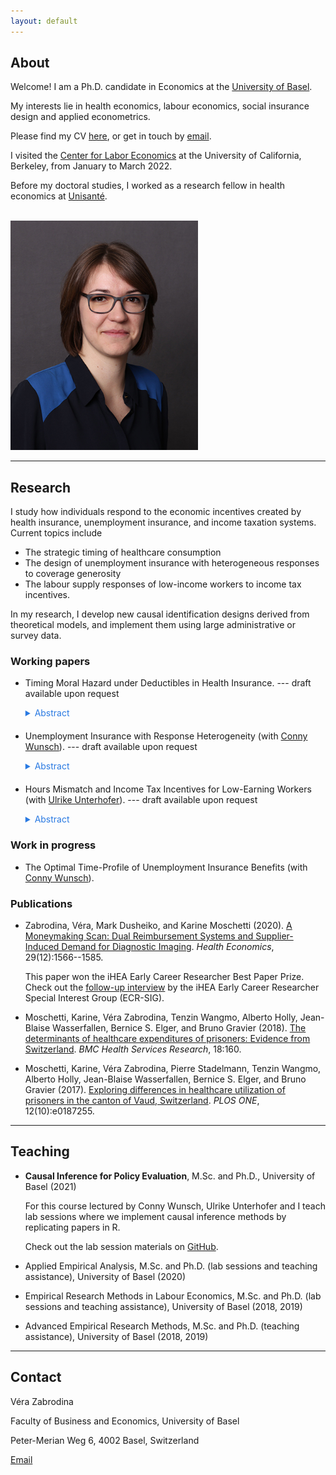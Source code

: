 ```yaml
---
layout: default
--- 
```

  
    
## About

Welcome! I am a Ph.D. candidate in Economics at the [University of Basel](https://wwz.unibas.ch/en/). 

My interests lie in health economics, labour economics, social insurance design and applied econometrics.

Please find my CV [here](docs/Zabrodina_CV.pdf), or get in touch by [email](mailto:vera.zabrodina@unibas.ch). 

I visited the [Center for Labor Economics](http://cle.berkeley.edu/) at the University of California, Berkeley, from January to March 2022. 

Before my doctoral studies, I worked as a research fellow in health economics at [Unisanté](https://www.unisante.ch/fr). 


<br />


<img src="docs/VeraZabrodina2.JPG" width="300">
<!-- ![](docs/VeraZabrodina.JPG) -->
<!-- ![image](path-to-image.jpg){: style="float: left"} -->
<!-- align="left" -->




***


## Research 


I study how individuals respond to the economic incentives created by health insurance, unemployment insurance, and income taxation systems. 
Current topics include 
- The strategic timing of healthcare consumption 
- The design of unemployment insurance with heterogeneous responses to coverage generosity
- The labour supply responses of low-income workers to income tax incentives. 

In my research, I develop new causal identification designs derived from theoretical models, and implement them using large administrative or survey data. 


 
### Working papers

- Timing Moral Hazard under Deductibles in Health Insurance. --- draft available upon request

  <details style="margin-bottom:20px;">
    <summary style="color:#2a7ae2;">Abstract</summary>
    
  This paper develops a new approach to identifying timing moral hazard in health insurance contracts when deductible choice is endogenous. I set up a dynamic model of healthcare consumption where individuals exceed a high deductible after a large health shock. I show that individuals either strategically prepone care from the year after the shock and keep a high deductible, or do not retime and switch to a low deductible the year after. The identification of timing moral hazard exploits the randomness of shock timing within a calendar year. Empirical results show quantitatively large timing moral hazard responses. This behaviour can create important distortions in insurance markets by shifting healthcare costs onto the risk pool. The preponed amount decreases with the time left to the deductible reset. The insured do re-optimise on-the-go to minimise out-of-pocket costs, but face substantial frictions in retiming. 

  </details>



- Unemployment Insurance with Response Heterogeneity (with [Conny Wunsch](https://sites.google.com/view/cwunsch)). --- draft available upon request
  
  <details style="margin-bottom:20px;">
    <summary style="color:#2a7ae2;">Abstract</summary>
    
     The generosity of unemployment insurance (UI) coverage varies with the worker's age and time contributed to social security in many publicly-funded UI systems, despite a lack of evidence on their relevance for UI policy differentiation. This paper studies whether the responses to UI and the implied fiscal externality vary in these two characteristics. We use administrative data from Germany and a multi-cutoff regression discontinuity design to estimate a comprehensive set of duration and wage elasticities at many discontinuities in potential benefit duration. We find that the fiscal externality of UI decreases with contribution time, but increases with age. These gradients are mainly driven by the duration effects of UI, as any wage effects are small. Our results suggest that both age and short-term contribution time are indeed important determinants of UI responses, and thus relevant for policy differentiation. The moral hazard cost of UI can be reduced by reallocating resources towards younger workers with stable employment histories. 

  </details>

  

- Hours Mismatch and Income Tax Incentives for Low-Earning Workers (with [Ulrike Unterhofer](https://wwz.unibas.ch/en/persons/ulrike-unterhofer-1/)). --- draft available upon request
  
  <details style="margin-bottom:20px;">
    <summary style="color:#2a7ae2;">Abstract</summary>
    
     Many workers do not work their desired number of hours, particularly in the low-earning segment. We study whether income tax notches generate hours mismatch in the context of mini jobs in Germany. These jobs are exempt from income and social security taxes up until a salient earnings threshold. We find substantial underemployment at the threshold, suggesting that it constrains many workers to work less than their optimum. A reform shifting the threshold upwards raised underemployment among mini jobbers. Workers increased their desired hours, but contracts adjusted through small increases in actual hours and wages. These findings are consistent with firms' hours constraints shaping job offers in the low-earning segment. They suggest that firms cater to workers' incentives to bunch, but overprovide mini jobs. While workers are able to achieve more favourable hours-wage packages in the adjustment, the aggravation in underemployment points to ambiguous effects on worker welfare.

  </details>


### Work in progress

- The Optimal Time-Profile of Unemployment Insurance Benefits (with [Conny Wunsch](https://sites.google.com/view/cwunsch)). 



### Publications

- Zabrodina, Véra, Mark Dusheiko, and Karine Moschetti (2020). [A Moneymaking Scan: Dual Reimbursement Systems and Supplier-Induced Demand for Diagnostic Imaging](https://doi.org/10.1002/hec.4152). _Health Economics_, 29(12):1566--1585. 

  This paper won the iHEA Early Career Researcher Best Paper Prize. Check out the [follow-up interview](https://www.healtheconomics.org/page/ECRVeraZabrodina) by the iHEA Early Career Researcher Special Interest Group (ECR-SIG).

- Moschetti, Karine, Véra Zabrodina, Tenzin Wangmo, Alberto Holly, Jean-Blaise Wasserfallen, Bernice S. Elger, and Bruno Gravier (2018). [The determinants of healthcare expenditures of prisoners: Evidence from Switzerland](https://doi.org/10.1186/s12913-018-2962-8). _BMC Health Services Research_, 18:160. 

- Moschetti, Karine, Véra Zabrodina, Pierre Stadelmann, Tenzin Wangmo, Alberto Holly, Jean-Blaise Wasserfallen, Bernice S. Elger, and Bruno Gravier (2017). [Exploring differences in healthcare utilization of prisoners in the canton of Vaud, Switzerland](https://doi.org/10.1371/journal.pone.0187255). _PLOS ONE_, 12(10):e0187255. 




***


## Teaching 

- **Causal Inference for Policy Evaluation**, M.Sc. and Ph.D., University of Basel (2021) 

  For this course lectured by Conny Wunsch, Ulrike Unterhofer and I teach lab sessions where we implement causal inference methods by replicating papers in R. 

  Check out the lab session materials on [GitHub](https://github.com/verazb/Hippo). 


- Applied Empirical Analysis, M.Sc. and Ph.D. (lab sessions and teaching assistance), University of Basel (2020)

- Empirical Research Methods in Labour Economics, M.Sc. and Ph.D. (lab sessions and teaching assistance), University of Basel  (2018, 2019)

- Advanced Empirical Research Methods, M.Sc. and Ph.D. (teaching assistance), University of Basel (2018, 2019)


***


## Contact 

Véra Zabrodina 

Faculty of Business and Economics, University of Basel

Peter-Merian Weg 6, 4002 Basel, Switzerland

[Email](mailto:vera.zabrodina@unibas.ch)


<!-- 
***


### Other 
 -->
